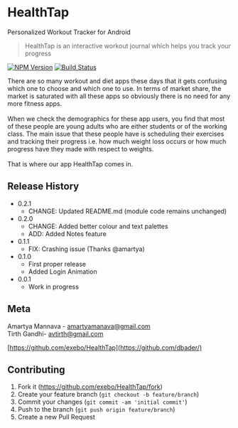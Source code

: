 # HealthTap
Personalized Workout Tracker for Android

> HealthTap is an interactive workout journal which helps you track your progress

[![NPM Version][npm-image]][npm-url]
[![Build Status][travis-image]][travis-url]


There are so many workout and diet apps these days that it gets confusing which one to
choose and which one to use. In terms of market share, the market is saturated with all
these apps so obviously there is no need for any more fitness apps. <br><br>
When we check the demographics for these app users, you find that most of these people are young adults
who are either students or of the working class. The main issue that these people have
is scheduling their exercises and tracking their progress i.e. how much weight loss
occurs or how much progress have they made with respect to weights. <br><br>
That is where our app HealthTap comes in.


## Release History

* 0.2.1
    * CHANGE: Updated README.md (module code remains unchanged)
* 0.2.0
    * CHANGE: Added better colour and text palettes
    * ADD: Added Notes feature
* 0.1.1
    * FIX: Crashing issue (Thanks @amartya)
* 0.1.0
    * First proper release
    * Added Login Animation
* 0.0.1
    * Work in progress


## Meta

Amartya Mannava - amartyamanava@gmail.com<br>
Tirth Gandhi- avtirth@gmail.com

[https://github.com/exebo/HealthTap](https://github.com/dbader/)


## Contributing

1. Fork it (<https://github.com/exebo/HealthTap/fork>)
2. Create your feature branch (`git checkout -b feature/branch`)
3. Commit your changes (`git commit -am 'initial commit'`)
4. Push to the branch (`git push origin feature/branch`)
5. Create a new Pull Request

<!-- Markdown link & img dfn's -->
[npm-image]: https://img.shields.io/npm/v/datadog-metrics.svg?style=flat-square
[npm-url]: https://npmjs.org/package/datadog-metrics
[npm-downloads]: https://img.shields.io/npm/dm/datadog-metrics.svg?style=flat-square
[travis-image]: https://img.shields.io/travis/dbader/node-datadog-metrics/master.svg?style=flat-square
[travis-url]: https://travis-ci.org/dbader/node-datadog-metrics
